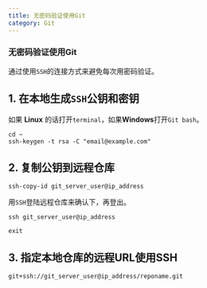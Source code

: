 ```yaml
---
title: 无密码验证使用Git
category: Git
---
```


### 无密码验证使用Git

通过使用`SSH`的连接方式来避免每次用密码验证。

<!-- more -->

## 1. 在本地生成`SSH`公钥和密钥

如果 **Linux** 的话打开`terminal`，如果**Windows**打开`Git bash`。

```
cd ~
ssh-keygen -t rsa -C "email@example.com"
```

## 2. 复制公钥到远程仓库

```
ssh-copy-id git_server_user@ip_address
```
用`SSH`登陆远程仓库来确认下，再登出。

```
ssh git_server_user@ip_address

exit
```
## 3. 指定本地仓库的远程URL使用SSH

```
git+ssh://git_server_user@ip_address/reponame.git
```